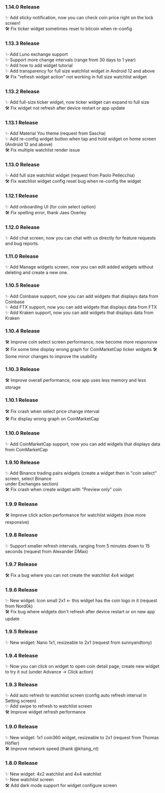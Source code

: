 ### 1.14.0 Release
✨ Add sticky notification, now you can check coin price right on the lock screen!  
🛠 Fix ticker widget sometimes reset to bitcoin when re-config  

### 1.13.3 Release
✨ Add Luno exchange support  
✨ Support more change intervals (range from 30 days to 1 year)  
✨ Add how to add widget tutorial  
✨ Add transparency for full size watchlist widget in Android 12 and above  
🛠 Fix "refresh widget action" not working in full size watchlist widget  

### 1.13.2 Release
✨ Add full-size ticker widget, now ticker widget can expand to full size  
🛠 Fix widget not refresh after device restart or app update  

### 1.13.1 Release
✨ Add Material You theme (request from Sascha)  
✨ Add re-config widget button when tap and hold widget on home screen (Android 12 and above)  
🛠 Fix multiple watchlist render issue  

### 1.13.0 Release

✨ Add full size watchlist widget (request from Paolo Pellecchia)  
🛠 Fix watchlist widget config reset bug when re-config the widget  

### 1.12.1 Release

✨ Add onboarding UI (for coin select option)  
🛠 Fix spelling error, thank Jaes Overley  

### 1.12.0 Release

✨ Add chat screen, now you can chat with us directly for feature requests and bug reports.  

### 1.11.0 Release

✨ Add Manage widgets screen, now you can edit added widgets without deleting and create a new one.  

### 1.10.5 Release

✨ Add Coinbase support, now you can add widgets that displays data from Coinbase  
✨ Add FTX support, now you can add widgets that displays data from FTX  
✨ Add Kraken support, now you can add widgets that displays data from Kraken  

### 1.10.4 Release

🛠 Improve coin select screen performance, now become more responsive 🛠 Fix some time display wrong
graph for CoinMarketCap ticker widgets
🛠 Some minor changes to improve the usability

### 1.10.3 Release

🛠 Improve overall performance, now app uses less memory and less storage

### 1.10.1 Release

🛠 Fix crash when select price change interval  
🛠 Fix display wrong graph on CoinMarketCap

### 1.10.0 Release

✨ Add CoinMarketCap support, now you can add widgets that displays data from CoinMarketCap

### 1.9.10 Release

✨ Add Binance trading pairs widgets (create a widget then in "coin select" screen, select Binance  
under Exchanges section)  
🛠 Fix crash when create widget with "Preview only" coin

### 1.9.9 Release

🛠 Improve click action performance for watchlist widgets (now more responsive)

### 1.9.8 Release
✨ Support smaller refresh intervals, ranging from 5 minutes down to 15 seconds (request from Alexander DMax)

### 1.9.7 Release
🛠 Fix a bug where you can not create the watchlist 4x4 widget

### 1.9.6 Release

✨ New widget: Icon small 2x1 <- this widget has the coin logo in it (request from Nord0k)  
🛠 Fix bug where widgets don't refresh after device restart or on new app update

### 1.9.5 Release

✨ New widget: Nano 1x1, resizeable to 2x1 (request from sunnyandtony)

### 1.9.4 Release

✨ Now you can click on widget to open coin detail page, create new widget to try it out (under Advance -> Click action)

### 1.9.3 Release

✨ Add auto refresh to watchlist screen (config auto refresh interval in Setting screen)  
✨ Add swipe to refresh to watchlist screen  
🛠 Improve widget refresh performance

### 1.9.0 Release

✨ New widget: 1x1 coin360 widget, resizeable to 2x1 (request from Thomas Höfler)  
🛠 Improve network speed (thank @khang_nt)

### 1.8.0 Release

✨ New widget: 4x2 watchlist and 4x4 watchlist  
✨ New watchlist screen  
🛠 Add dark mode support for widget configure screen  